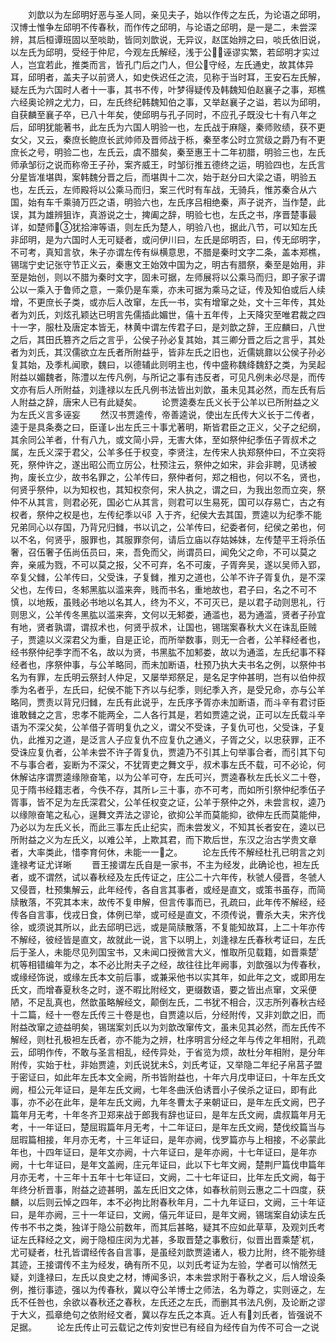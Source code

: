 <!-- { "loadSidebar": true } -->
　　刘歆以为左邱明好恶与圣人同，亲见夫子，始以作传之左氏，为论语之邱明，汉博士惟争左邱明不传春秋，而作传之邱明，与论语之邱明，是一是二，未尝深辨，其后桓谭班固以至啖助，皆同刘歆说，无异议，赵匡始辨之曰，啖氏依旧说，以左氏为邱明，受经于仲尼，今观左氏解经，浅于公，诬谬实繁，若邱明才实过人，岂宜若此，推类而言，皆孔门后之门人，但公守经，左氏通史，故其体异耳，邱明者，盖夫子以前贤人，如史佚迟任之流，见称于当时耳，王安石左氏解，疑左氏为六国时人者十一事，其书不传，叶梦得疑传及韩魏知伯赵襄子之事，郑樵六经奥论辨之尤力，曰，左氏终纪韩魏知伯之事，又举赵襄子之谥，若以为邱明，自获麟至襄子卒，已八十年矣，使邱明与孔子同时，不应孔子既没七十有八年之后，邱明犹能著书，此左氏为六国人明验一也，左氏战于麻隧，秦师败绩，获不更女父，又云，秦庶长鲍庶长武帅师及晋师战于栎，秦至孝公时立赏级之爵乃有不更庶长之号，明验二也，左氏云，虞不腊矣，秦至惠王十二年初腊，明验三也，左氏师承邹衍之说而称帝王子孙，案齐威王，时邹衍推五德终之运，明验四也，左氏言分星皆准堪舆，案韩魏分晋之后，而堪舆十二次，始于赵分曰大梁之语，明验五也，左氏云，左师殿将以公乘马而归，案三代时有车战，无骑兵，惟苏秦合从六国，始有车千乘骑万匹之语，明验六也，左氏序吕相绝秦，声子说齐，当作楚，此误，其为雄辨狙诈，真游说之士，捭阖之辞，明验七也，左氏之书，序晋楚事最详，如楚师犹拾渖等语，则左氏为楚人，明验八也，据此八节，可以知左氏非邱明，是为六国时人无可疑者，或问伊川曰，左氏是邱明否，曰，传无邱明字，不可考，真知言欤，朱子亦谓左传有纵横意思，不腊是秦时文字二条，盖本郑樵，锡瑞宁史记张守节正义云，秦惠文王始效中国为之，明古有腊祭，秦至是始用，非至是始创，则以不腊为秦时文字，固未可据，左师展将以公乘马而归，即子家子谓公以一乘入于鲁师之意，一乘仍是车乘，亦未可据为乘马之证，传及知伯或后人续增，不更庶长子类，或亦后人改窜，左氏一书，实有增窜之处，文十三年传，其处者为刘氏，刘炫孔颖达已明言先儒插此媚世，僖十五年传，上天降灾至唯君裁之四十一字，服杜及唐定本皆无，林黄中谓左传君子曰，是刘歆之辞，王应麟曰，八世之后，其田氏篡齐之后之言乎，公侯子孙必复其始，其三卿分晋之后之言乎，其处者为刘氏，其汉儒欲立左氏者所附益乎，皆非左氏之旧也，近儒姚鼐以公侯子孙必复其始，及季札闻歌，魏曰，以德辅此则明主也，传中盛称魏绛魏舒之类，为吴起附益以媚魏者，陈澧以左传凡例，与所记之事有违反者，可见凡例未必尽是，而传文亦有后人所附益，刘逢禄以左氏凡例书法皆出刘歆，虽未见其必然，而左氏有后人附益之辞，唐宋人已有此疑矣。
　　论贾逵奏左氏义长于公羊以已所附益之义为左氏义言多诬妄
　　然汉书贾逵传，帝善逵说，使出左氏传大义长于二传者，逵于是具条奏之曰，臣谨レ出左氏三十事尤著明，斯皆君臣之正义，父子之纪纲，其余同公羊者，什有八九，或文简小异，无害大体，至如祭仲纪季伍子胥叔术之属，左氏义深于君父，公羊多任于权变，李贤注，左传宋人执郑祭仲曰，不立突将死，祭仲许之，遂出昭公而立厉公，杜预注云，祭仲之如宋，非会非聘，见诱被拘，废长立少，故书名罪之，公羊传曰，祭仲者何，郑之相也，何以不名，贤也，何贤乎祭仲，以为知权也，其知权奈何，宋人执之，谓之曰，为我出忽而立突，祭仲不从其言，则君必死，国必亡从其言，则君可以生易死，国可以存易亡，古之有权者，祭仲之权是也，左传纪季以阝入于齐，纪侯大去其国，贾逵以为纪季不能兄弟同心以存国，乃背兄归雠，书以讥之，公羊传曰，纪委者何，纪侯之弟也，何以不名，何贤乎，服罪也，其服罪奈何，请后立庙以存姑姊妹，左传楚平王将杀伍奢，召伍奢子伍尚伍员曰，来，吾免而父，尚谓员曰，闻免父之命，不可以莫之奔，亲戚为戮，不可以莫之报，父不可弃，名不可废，子胥奔吴，遂以吴师入郢，卒复父雠，公羊传曰，父受诛，子复雠，推刃之道也，公羊不许子胥复仇，是不深父也，左传曰，冬邾黑肱以滥来奔，贱而书名，重地故也，君子曰，名之不可不慎，以地叛，虽贱必书地以名其人，终为不义，不可灭已，是以君子动则思礼，行则思义，公羊传冬黑肱以滥来奔，文何以无邾娄，通滥也，曷为通滥，贤者子孙宜有地，贤者孰谓，谓叔术也，何贤乎叔术，让国也，锡瑞案春秋大义在诛乱臣贼子，贾逵以义深君父为重，自是正论，而所举数事，则无一合者，公羊释经者也，经书祭仲纪季字而不名，故以为贤，书黑肱不加邾娄，故以为通滥，左氏纪事不释经者也，序祭仲事，与公羊略同，而未加断语，杜预乃执大夫书名之例，以祭仲书名为有罪，左氏明云祭封人仲足，又屡举郑祭足，是名足字仲甚明，岂有以伯仲叔季为名者乎，左氏曰，纪侯不能下齐以与纪季，则纪季入齐，是受兄命，亦与公羊略同，贾责以背兄归雠，左氏有此说乎，左氏序予胥亦未加断语，而斗辛有君讨臣谁敢雠之之言，忠孝不能两全，二人各行其是，若如贾逵之说，正可以左氏载斗辛语为不深父矣，公羊借子胥明复仇之义，谓父不受诛，子复仇可也，父受诛，子复仇，此推刃之道，是泛言人子应复仇不应复仇之通义，子胥之父，以忠获罪，正不受诛应复仇者，公羊未尝不许子胥复仇，贾逵乃不引其上句举事合者，而引其下句不与事合者，妄断为不深父，不犹胥吏之舞文乎，叔术事左氏不载，可不必论，何休解诂序谓贾逵缘隙奋笔，以为公羊可夺，左氏可兴，贾逵春秋左氏长义二十卷，见于隋书经籍志者，今佚不存，其所レ三十事，亦不可考，而如所引祭仲纪季伍子胥事，皆不足为左氏深君父，公羊任权变之证，公羊于祭仲之外，未尝言权，逵乃以缘隙奋笔之私心，逞舞文弄法之谬论，欲抑公羊而莫能抑，欲伸左氏而莫能伸，乃必以为左氏义长，而此三事左氏止纪实，而未尝发义，不知其长者安在，逵以已所附益之义为左氏义，以难公羊，上欺其君，而下欺后世，东汉之治古学贵文章者，大率类此，惜李育何休，未能一一之。
　　论左氏传不解经杜孔已明言之刘逢禄考证尤详晰
　　晋王接谓左氏自是一家书，不主为经发，此确论也，袒左氏者，或不谓然，试以春秋经及左氏传证之，庄公二十六年传，秋虢人侵晋，冬虢人又侵晋，杜预集解云，此年经传，各自言其事者，或经是直文，或策书虽存，而简牍散落，不究其本末，故传不复申解，但言传事而已，孔疏曰，此年传不解经，经传各自言事，伐戎日食，体例已举，或可经是直文，不须传说，曹杀大夫，宋齐伐徐，或须说其所以，此去邱明已远，或是简牍散落，不复能知故耳，上二十年亦传不解经，彼经皆是直文，故就此一说，言下以明上，刘逢禄左氏春秋考证曰，左氏后于圣人，未能尽见列国宝书，又未闻口授微言大义，惟取所见载籍，如晋乘楚杌等相错编年为之，本不必比附夫子之经，故往往比年阙事，刘歆强以为传春秋，或缘经饰说，或缘左氏本文前后事，或兼采他书以实其年，如此年之文，或即用左氏文，而增春夏秋冬之时，遂不暇比附经文，更缀数语，要之皆出点窜，文采便陋，不足乱真也，然歆虽略解经文，颠倒左氏，二书犹不相合，汉志所列春秋古经十二篇，经十一卷左氏传三十卷是也，自贾逵以后，分经附传，又非刘歆之旧，而附益改窜之迹益明矣，锡瑞案刘氏以为刘歆改窜传文，虽未见其必然，而左氏传不解经，则杜孔极袒左氏者，亦不能为之辨，杜序明言分经之年与传之年相附，孔疏云，邱明作传，不敢与圣言相乱，经传异处，于省览为烦，故杜分年相附，是分年附传，实始于杜，非始贾逵，刘氏说犹未，刘氏考证，又举隐二年纪子帛莒子盟于密证曰，如此年左氏本文全阙，所书皆附益也，十年六月戊申证曰，十年左氏文阙，桓公元年证曰，是年左氏文阙，七年冬曲沃伯诱晋小子侯杀之证曰，即有此事，亦不必在此年，是年左氏文阙，九年冬曹太子来朝证曰，是年左氏文阙，巴子篇年月无考，十年冬齐卫郑来战于郎我有辞也证曰，是年左氏文阙，虞叔篇年月无考，十一年证曰，楚屈瑕篇年月无考，十二年证曰，是年左氏文阙，楚伐绞篇当与屈瑕篇相接，年月亦无考，十三年证曰，是年亦阙，伐罗篇亦与上相接，不必蒙此年也，十四年证曰，是年文亦阙，十六年证曰，是年亦阙，十七年证曰，是年亦阙，十七年证曰，是年文盖阙，庄元年证曰，此以下七年文阙，楚荆尸篇伐申篇年月亦无考，十三年十五年十七年证曰，文阙，二十七年证曰，比年左氏文阙，每于年终分析晋事，附益之迹甚明，盖左氏旧文之体，如春秋前则云惠之二十四度，获麟，以后则云悼之四年，本不必拘比附春秋年月，二十九年证曰，文阙，三十年证曰，是年亦阙，三十一年证曰，文阙，僖元年证曰，是年文阙，锡瑞案自幼读左氏传书不书之类，独详于隐公前数年，而其后甚略，疑其不应如此草草，及观刘氏考证左氏释经之文，阙于隐桓庄闵为尤甚，多取晋楚之事敷衍，似晋出晋乘楚杌，尤可疑者，杜孔皆谓经传各自言事，是虽经刘歆贾逵诸人，极力比附，终不能弥缝其迹，王接谓传不主为经发，确有所不见，以刘氏考证为左验，学者可以悄然无疑，刘逢禄曰，左氏以良史之材，博闻多识，本未尝求附于春秋之义，后人增设条例，推衍事迹，强以为传春秋，冀以夺公羊博士之师法，名为尊之，实则诬之，左氏不任咎也，余欲以春秋还之春秋，左氏还之左氏，而删其书法凡例，及论断之谬于大义，孤章绝句之依附经文者，冀以存左氏之本真。近人有刘氏者，皆强说不足据。
　　论左氏传止可云载记之传刘安世已有经自为经传自为传不可合一之说
